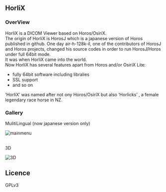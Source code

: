 ## HorliX

### OverView

HorliX is a DICOM Viewer based on Horos/OsiriX.  
The origin of HorliX is HorosJ which is a japanese version of Horos published in github. One day air-h-128k-il, one of the contributors of HorosJ and Horos projects, changed his source codes in order to run HorosJ/Horos under full 64bit mode.  
It was when HorliX came into the world.  
Now HorliX has several features apart from Horos and/or OsiriX Lite:  
  
- fully 64bit software including libralies  
- SSL support
-  and so on  
  
 ‘HorliX’ was named after not ony Horos/OsiriX but also ‘Horlicks’ , a female legendary race horse in NZ.
  

### Gallery

MulitiLingual (now japanese version only) 

![mainmenu](https://phazor.info/blog2-ja/wp-content/uploads/2018/05/HorosJ301.jpg)  
  

3D  

![3D](https://phazor.info/blog2-ja/wp-content/uploads/2018/05/horosagain4.jpg)
  

## Licence

GPLv3

